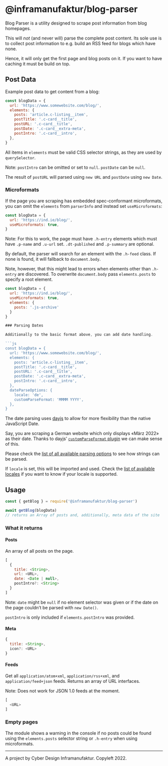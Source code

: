 # @inframanufaktur/blog-parser

Blog Parser is a utility designed to scrape post information from blog homepages.

This will _not_ (and never will) parse the complete post content. Its sole use is to collect post information to e.g. build an RSS feed for blogs which have none.

Hence, it will only get the first page and blog posts on it. If you want to have caching it must be build on top.

## Post Data

Example post data to get content from a blog:

```js
const blogData = {
  url: 'https://www.somewebsite.com/blog/',
  elements: {
    posts: 'article.c-listing__item',
    postTitle: '.c-card__title',
    postURL: '.c-card__title',
    postDate: '.c-card__extra-meta',
    postIntro: '.c-card__intro',
  },
}
```

All items in `elements` must be valid CSS selector strings, as they are used by `querySelector`.

Note: `postIntro` can be omitted or set to `null`. `postDate` can be `null`.

The result of `postURL` will parsed using `new URL` and `postDate` using `new Date`.

### Microformats

If the page you are scraping has embedded spec-conformant microformats, you can omit the `elements` from `parserInfo` and instead set `useMicroformats`:

```js
const blogData = {
  url: 'https://ind.ie/blog/',
  useMicroformats: true,
}
```

Note: For this to work, the page must have `.h-entry` elements which must have `.p-name` and `.u-url` set. `.dt-published` and `.p-summary` are optional.

By default, the parser will search for an element with the `.h-feed` class. If none is found, it will fallback to `document.body`.

Note, however, that this might lead to errors when elements other than `.h-entry` are discovered. To overwrite `document.body` pass `elements.posts` to specify a root element.

````js
const blogData = {
  url: 'https://ind.ie/blog/',
  useMicroformats: true,
  elements: {
    posts: '.js-archive'
  }
}

### Parsing Dates

Additionally to the basic format above, you can add date handling.

```js
const blogData = {
  url: 'https://www.somewebsite.com/blog/',
  elements: {
    posts: 'article.c-listing__item',
    postTitle: '.c-card__title',
    postURL: '.c-card__title',
    postDate: '.c-card__extra-meta',
    postIntro: '.c-card__intro',
  },
  dateParseOptions: {
    locale: 'de',
    customParseFormat: 'MMMM YYYY',
  },
}
````

The date parsing uses [dayjs](https://day.js.org/) to allow for more flexibility than the native JavaScript Date.

Say, you are scraping a German website which only displays «März 2022» as their date. Thanks to dayjs’ [`customParseFormat` plugin](https://day.js.org/docs/en/plugin/custom-parse-format) we can make sense of this.

Please check the [list of all available parsing options](https://day.js.org/docs/en/parse/string-format#list-of-all-available-parsing-tokens) to see how strings can be parsed.

If `locale` is set, this will be imported and used. Check the [list of available locales](https://github.com/iamkun/dayjs/tree/dev/src/locale) if you want to know if your locale is supported.

## Usage

```js
const { getBlog } = require('@inframanufaktur/blog-parser')

await getBlog(blogData)
// returns an Array of posts and, additionally, meta data of the site
```

### What it returns

#### Posts

An array of all posts on the page.

```js
[
  {
    title: <String>,
    url: <URL>,
    date: <Date | null>,
    postIntro?: <String>
  }
]
```

Note: `date` might be `null` if no element selector was given or if the date on the page couldn’t be parsed with `new Date()`.

`postIntro` is only included if `elements.postIntro` was provided.

#### Meta

```js
{
  title: <String>,
  icon?: <URL>
}
```

#### Feeds

Get all `application/atom+xml`, `application/rss+xml`, and `application/feed+json` feeds. Returns an array of URL interfaces.

Note: Does not work for JSON 1.0 feeds at the moment.

```js
[
  <URL>
]
```

### Empty pages

The module shows a warning in the console if no posts could be found using the `elements.posts` selector string or `.h-entry` when using microformats.

---

A project by Cyber Design Inframanufaktur. Copyleft 2022.
